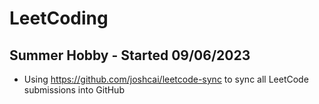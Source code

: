 # LeetCoding

## Summer Hobby - Started 09/06/2023

* Using https://github.com/joshcai/leetcode-sync to sync all LeetCode submissions into GitHub
